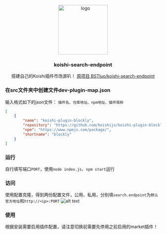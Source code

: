 <!-- PROJECT LOGO -->

<br />
<div align="center">
  <a href="https://github.com/initialencounter/mykoishi">
    <a href="https://koishi.chat/" target="_blank">
    <img width="160" src="https://koishi.chat/logo.png" alt="logo">
  </a>
  </a>

<h3 align="center">koishi-search-endpoint</h3>

<p align="center">
    搭建自己的Koishi插件市场源叭！
    <a href="https://github.com/BSTluo/koishi-search-endpoint.git">
        原项目 BSTluo/koishi-search-endpoint
    </a>
</p>
</div>

### 在src文件夹中创建文件dev-plugin-map.json
输入格式如下的json文件：
`插件名、仓库地址、npm地址、插件简称`
```json
[
    {
        "name": "koishi-plugin-blockly",
        "repository": "https://github.com/koishijs/koishi-plugin-blockly.git",
        "npm": "https://www.npmjs.com/package/",
        "shortname": "blockly"
    }
]
```
### 运行
自行填写端口`PORT`，使用`node index.js`、`npm start`运行
### 访问
使用配置克隆，得到两份配置文件，公用、私用，分别填`search.endpoint`为`默认官方地址`和`http://<ip>:PORT`
![alt text](image.png)
### 使用
根据安装需要启用插件配置，请注意切换前需要先停用之前启用的market插件！